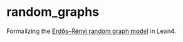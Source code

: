 # random_graphs
Formalizing the [Erdős–Rényi random graph model](https://en.wikipedia.org/wiki/Erd%C5%91s%E2%80%93R%C3%A9nyi_model) in Lean4.
